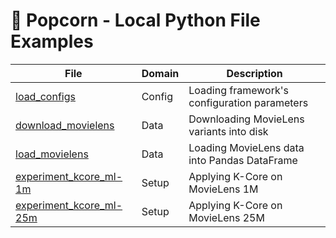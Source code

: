 # 🍿 Popcorn - Local Python File Examples

| File                                                                   | Domain | Description                                  |
| ---------------------------------------------------------------------- | ------ | -------------------------------------------- |
| [load_configs](/examples/python/load_configs.py)                       | Config | Loading framework's configuration parameters |
| [download_movielens](/examples/python/download_movielens.py)           | Data   | Downloading MovieLens variants into disk     |
| [load_movielens](/examples/python/load_movielens.py)                   | Data   | Loading MovieLens data into Pandas DataFrame |
| [experiment_kcore_ml-1m](/examples/python/experiment_kcore_ml-1m.py)   | Setup  | Applying K-Core on MovieLens 1M              |
| [experiment_kcore_ml-25m](/examples/python/experiment_kcore_ml-25m.py) | Setup  | Applying K-Core on MovieLens 25M             |
